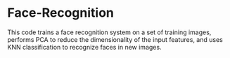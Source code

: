 # Face-Recognition

This code trains a face recognition system on a set of training images, performs PCA to reduce the dimensionality of the input features, and uses KNN classification to recognize faces in new images.
